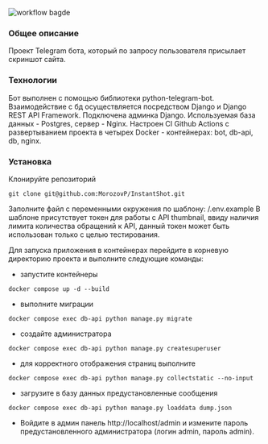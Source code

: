 ![workflow bagde](https://github.com/MorozovP/InstantShot/actions/workflows/main.yml/badge.svg)

### Общее описание

Проект Telegram бота, который по запросу пользователя присылает скриншот сайта.

### Технологии

Бот выполнен с помощью библиотеки python-telegram-bot. Взаимодействие с бд 
осуществляется посредством Django и Django REST API Framework. Подключена 
админка Django. Используемая база данных - Postgres, сервер - Nginx. Настроен
CI Github Actions с развертыванием проекта в четырех Docker - контейнерах: bot,
db-api, db, nginx.

### Установка
Клонируйте репозиторий
```
git clone git@github.com:MorozovP/InstantShot.git
```
Заполните файл с переменными окружения по шаблону: /.env.example 
В шаблоне присутствует токен для работы с API thumbnail, ввиду наличия лимита
количества обращений к API, данный токен может быть использован только с целью 
тестирования.

Для запуска приложения в контейнерах перейдите в корневую директорию
проекта и выполните следующие команды:

- запустите контейнеры
```
docker compose up -d --build
```
- выполните миграции

```
docker compose exec db-api python manage.py migrate
```
- создайте администратора

```
docker compose exec db-api python manage.py createsuperuser
```
- для корректного отображения страниц выполните

```
docker compose exec db-api python manage.py collectstatic --no-input
```
- загрузите в базу данных предустановленные сообщения

```
docker compose exec db-api python manage.py loaddata dump.json
```

- Войдите в админ панель http://localhost/admin и измените пароль предустановленного
администратора (логин admin, пароль admin).


